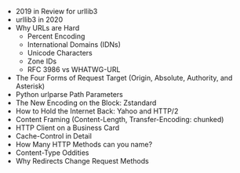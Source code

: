 - 2019 in Review for urllib3
- urllib3 in 2020
- Why URLs are Hard
  - Percent Encoding
  - International Domains (IDNs)
  - Unicode Characters
  - Zone IDs
  - RFC 3986 vs WHATWG-URL
- The Four Forms of Request Target (Origin, Absolute, Authority, and Asterisk)
- Python urlparse Path Parameters
- The New Encoding on the Block: Zstandard
- How to Hold the Internet Back: Yahoo and HTTP/2
- Content Framing (Content-Length, Transfer-Encoding: chunked)
- HTTP Client on a Business Card
- Cache-Control in Detail
- How Many HTTP Methods can you name?
- Content-Type Oddities
- Why Redirects Change Request Methods
